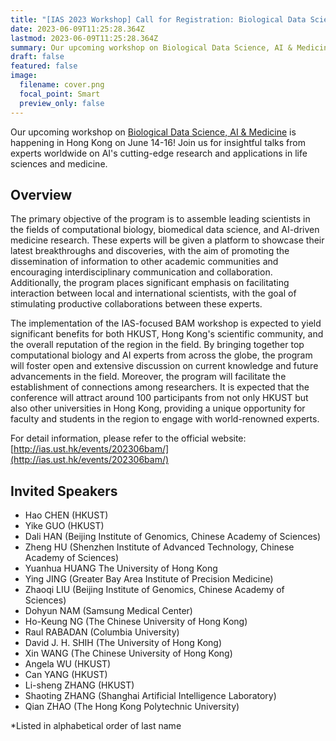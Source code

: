 ```yaml
---
title: "[IAS 2023 Workshop] Call for Registration: Biological Data Science, AI & Medicine Workshop"
date: 2023-06-09T11:25:28.364Z
lastmod: 2023-06-09T11:25:28.364Z
summary: Our upcoming workshop on Biological Data Science, AI & Medicine is happening in Hong Kong on June 14-16! Join us for insightful talks from experts worldwide on AI's cutting-edge research and applications in life sciences and medicine.
draft: false
featured: false
image:
  filename: cover.png
  focal_point: Smart
  preview_only: false
---
```

<!--StartFragment-->

Our upcoming workshop on [Biological Data Science, AI & Medicine](http://ias.ust.hk/events/202306bam/) is happening in Hong Kong on June 14-16! Join us for insightful talks from experts worldwide on AI's cutting-edge research and applications in life sciences and medicine.

<!--EndFragment-->

<!--StartFragment-->

## **Overview**

The primary objective of the program is to assemble leading scientists in the fields of computational biology, biomedical data science, and AI-driven medicine research. These experts will be given a platform to showcase their latest breakthroughs and discoveries, with the aim of promoting the dissemination of information to other academic communities and encouraging interdisciplinary communication and collaboration. Additionally, the program places significant emphasis on facilitating interaction between local and international scientists, with the goal of stimulating productive collaborations between these experts.

The implementation of the IAS-focused BAM workshop is expected to yield significant benefits for both HKUST, Hong Kong's scientific community, and the overall reputation of the region in the field. By bringing together top computational biology and AI experts from across the globe, the program will foster open and extensive discussion on current knowledge and future advancements in the field. Moreover, the program will facilitate the establishment of connections among researchers. It is expected that the conference will attract around 100 participants from not only HKUST but also other universities in Hong Kong, providing a unique opportunity for faculty and students in the region to engage with world-renowned experts.

For detail information, please refer to the official website: [http://ias.ust.hk/events/202306bam/](http://ias.ust.hk/events/202306bam/)
<!--EndFragment-->

<!--StartFragment-->

## **Invited Speakers**

* Hao CHEN (HKUST)
* Yike GUO (HKUST)
* Dali HAN (Beijing Institute of Genomics, Chinese Academy of Sciences)
* Zheng HU (Shenzhen Institute of Advanced Technology, Chinese Academy of Sciences)
* Yuanhua HUANG The University of Hong Kong
* Ying JING (Greater Bay Area Institute of Precision Medicine)
* Zhaoqi LIU (Beijing Institute of Genomics, Chinese Academy of Sciences)
* Dohyun NAM (Samsung Medical Center)
* Ho-Keung NG (The Chinese University of Hong Kong)
* Raul RABADAN (Columbia University)
* David J. H. SHIH (The University of Hong Kong)
* Xin WANG (The Chinese University of Hong Kong)
* Angela WU (HKUST)
* Can YANG (HKUST)
* Li-sheng ZHANG (HKUST)
* Shaoting ZHANG (Shanghai Artificial Intelligence Laboratory)
* Qian ZHAO (The Hong Kong Polytechnic University)

*Listed in alphabetical order of last name
<!--EndFragment-->
